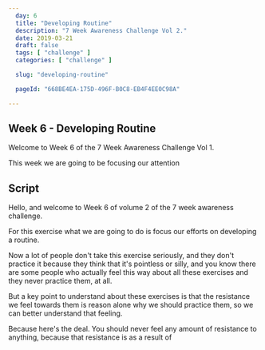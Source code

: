```yaml
---
  day: 6
  title: "Developing Routine"
  description: "7 Week Awareness Challenge Vol 2."
  date: 2019-03-21
  draft: false
  tags: [ "challenge" ]
  categories: [ "challenge" ]

  slug: "developing-routine"

  pageId: "668BE4EA-175D-496F-B0C8-EB4F4EE0C98A"

---
```


## Week 6 - Developing Routine

Welcome to Week 6 of the 7 Week Awareness Challenge Vol 1.

This week we are going to be focusing our attention

## Script

<!-- INTRO -->

Hello, and welcome to Week 6 of volume 2 of the 7 week awareness challenge.

For this exercise what we are going to do is focus our efforts on developing a routine.

Now a lot of people don't take this exercise seriously, and they don't practice it because they think that it's pointless or silly, and you know there are some people who actually feel this way about all these exercises and they never practice them, at all.

But a key point to understand about these exercises is that the resistance we feel towards them is reason alone why we should practice them, so we can better understand that feeling.

Because here's the deal. You should never feel any amount of resistance to anything, because that resistance is as a result of
